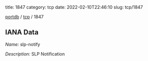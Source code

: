 title: 1847
category: tcp
date: 2022-02-10T22:46:10
slug: tcp/1847

[portdb](/) / [tcp](/category/tcp.html) / 1847


## IANA Data

_Name:_ slp-notify

_Description:_ SLP Notification

